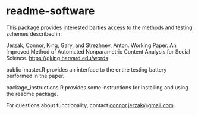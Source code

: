 # readme-software

This package provides interested parties access to the methods and testing schemes described in: 

Jerzak, Connor, King, Gary, and Strezhnev, Anton. Working Paper. 
An Improved Method of Automated Nonparametric Content Analysis for Social Science.
<https://gking.harvard.edu/words>

public_master.R provides an interface to the entire testing battery performed in the paper. 

package_instructions.R provides some instructions for installing and using the readme package. 

For questions about functionality, contact <connor.jerzak@gmail.com>.



